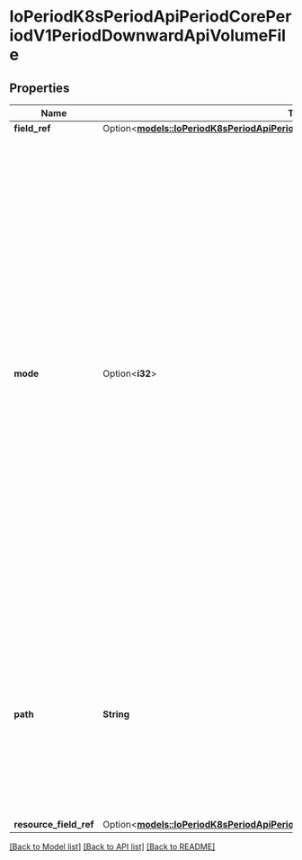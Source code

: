 # IoPeriodK8sPeriodApiPeriodCorePeriodV1PeriodDownwardApiVolumeFile

## Properties

Name | Type | Description | Notes
------------ | ------------- | ------------- | -------------
**field_ref** | Option<[**models::IoPeriodK8sPeriodApiPeriodCorePeriodV1PeriodObjectFieldSelector**](io.k8s.api.core.v1.ObjectFieldSelector.md)> |  | [optional]
**mode** | Option<**i32**> | Optional: mode bits used to set permissions on this file, must be an octal value between 0000 and 0777 or a decimal value between 0 and 511. YAML accepts both octal and decimal values, JSON requires decimal values for mode bits. If not specified, the volume defaultMode will be used. This might be in conflict with other options that affect the file mode, like fsGroup, and the result can be other mode bits set. | [optional]
**path** | **String** | Required: Path is  the relative path name of the file to be created. Must not be absolute or contain the '..' path. Must be utf-8 encoded. The first item of the relative path must not start with '..' | 
**resource_field_ref** | Option<[**models::IoPeriodK8sPeriodApiPeriodCorePeriodV1PeriodResourceFieldSelector**](io.k8s.api.core.v1.ResourceFieldSelector.md)> |  | [optional]

[[Back to Model list]](../README.md#documentation-for-models) [[Back to API list]](../README.md#documentation-for-api-endpoints) [[Back to README]](../README.md)


